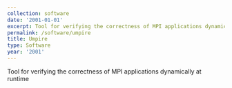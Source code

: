 ```yaml
---
collection: software
date: '2001-01-01'
excerpt: Tool for verifying the correctness of MPI applications dynamically at runtime
permalink: /software/umpire
title: Umpire
type: Software
year: '2001'
---
```


Tool for verifying the correctness of MPI applications dynamically at runtime
